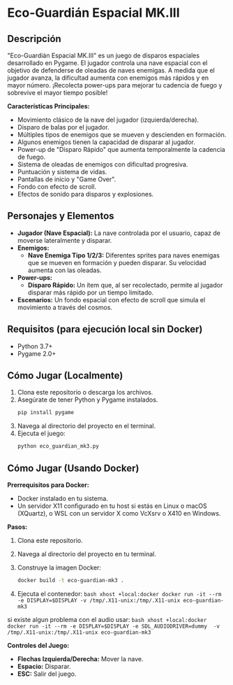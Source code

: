 # Eco-Guardián Espacial MK.III

## Descripción
"Eco-Guardián Espacial MK.III" es un juego de disparos espaciales desarrollado en Pygame. El jugador controla una nave espacial con el objetivo de defenderse de oleadas de naves enemigas. A medida que el jugador avanza, la dificultad aumenta con enemigos más rápidos y en mayor número. ¡Recolecta power-ups para mejorar tu cadencia de fuego y sobrevive el mayor tiempo posible!

**Características Principales:**
*   Movimiento clásico de la nave del jugador (izquierda/derecha).
*   Disparo de balas por el jugador.
*   Múltiples tipos de enemigos que se mueven y descienden en formación.
*   Algunos enemigos tienen la capacidad de disparar al jugador.
*   Power-up de "Disparo Rápido" que aumenta temporalmente la cadencia de fuego.
*   Sistema de oleadas de enemigos con dificultad progresiva.
*   Puntuación y sistema de vidas.
*   Pantallas de inicio y "Game Over".
*   Fondo con efecto de scroll.
*   Efectos de sonido para disparos y explosiones.

## Personajes y Elementos

*   **Jugador (Nave Espacial):** La nave controlada por el usuario, capaz de moverse lateralmente y disparar.
*   **Enemigos:**
    *   **Nave Enemiga Tipo 1/2/3:** Diferentes sprites para naves enemigas que se mueven en formación y pueden disparar. Su velocidad aumenta con las oleadas.
*   **Power-ups:**
    *   **Disparo Rápido:** Un ítem que, al ser recolectado, permite al jugador disparar más rápido por un tiempo limitado.
*   **Escenarios:** Un fondo espacial con efecto de scroll que simula el movimiento a través del cosmos.

## Requisitos (para ejecución local sin Docker)
*   Python 3.7+
*   Pygame 2.0+

## Cómo Jugar (Localmente)
1.  Clona este repositorio o descarga los archivos.
2.  Asegúrate de tener Python y Pygame instalados.
    ```bash
    pip install pygame
    ```
3.  Navega al directorio del proyecto en el terminal.
4.  Ejecuta el juego:
    ```bash
    python eco_guardian_mk3.py
    ```

## Cómo Jugar (Usando Docker)

**Prerrequisitos para Docker:**
*   Docker instalado en tu sistema.
*   Un servidor X11 configurado en tu host si estás en Linux o macOS (XQuartz), o WSL con un servidor X como VcXsrv o X410 en Windows.

**Pasos:**
1.  Clona este repositorio.
2.  Navega al directorio del proyecto en tu terminal.
3.  Construye la imagen Docker:
    ```bash
    docker build -t eco-guardian-mk3 .
    ```

4.  Ejecuta el contenedor:
        ```bash
        xhost +local:docker
        docker run -it --rm -e DISPLAY=$DISPLAY -v /tmp/.X11-unix:/tmp/.X11-unix eco-guardian-mk3
        ```
    
si existe algun problema con el audio usar:
         ```bash
        xhost +local:docker
        docker run -it --rm -e DISPLAY=$DISPLAY -e SDL_AUDIODRIVER=dummy  -v /tmp/.X11-unix:/tmp/.X11-unix eco-guardian-mk3
        ```

**Controles del Juego:**
*   **Flechas Izquierda/Derecha:** Mover la nave.
*   **Espacio:** Disparar.
*   **ESC:** Salir del juego.
